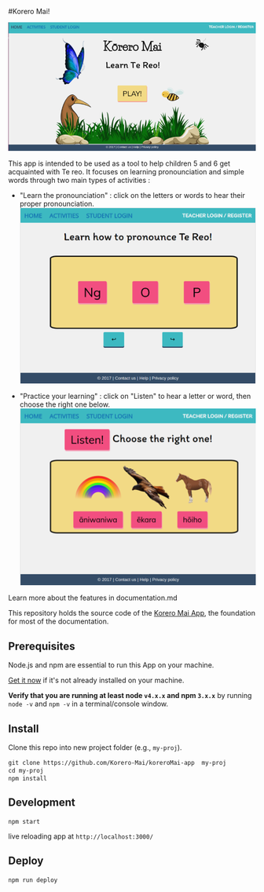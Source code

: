 #Korero Mai!

![Home page](/documentation/koreromai_home.png)

This app is intended to be used as a tool to help children 5 and 6 get acquainted with Te reo. It focuses on learning pronounciation and simple words through two main types of activities :
* "Learn the pronounciation" : click on the letters or words to hear their proper pronounciation.
![Learn](/documentation/koreromai_learnsounds.png)

* "Practice your learning" : click on "Listen" to hear a letter or word, then choose the right one below.
![Practice](/documentation/koreromai_practicewords.png)

Learn more about the features in documentation.md

This repository holds the source code of the [Korero Mai App](korero-mai.herokuapp.com),
the foundation for most of the documentation.


## Prerequisites


Node.js and npm are essential to run this App on your machine.


<a href="https://docs.npmjs.com/getting-started/installing-node" target="_blank" title="Installing Node.js and updating npm">
Get it now</a> if it's not already installed on your machine.


**Verify that you are running at least node `v4.x.x` and npm `3.x.x`**
by running `node -v` and `npm -v` in a terminal/console window.

## Install

Clone this repo into new project folder (e.g., `my-proj`).
```shell
git clone https://github.com/Korero-Mai/koreroMai-app  my-proj
cd my-proj
npm install
```

## Development

```
npm start
```
live reloading app at `http://localhost:3000/`

## Deploy

```
npm run deploy
```
